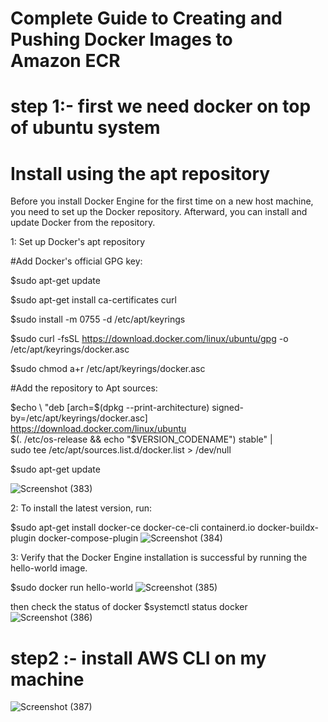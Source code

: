 # Complete Guide to Creating and Pushing Docker Images to Amazon ECR

# step 1:- first we need docker on top of ubuntu system

# Install using the apt repository

Before you install Docker Engine for the first time on a new host machine, you need to set up the Docker repository. Afterward, you can install and update Docker from the repository.

1: Set up Docker's apt repository

#Add Docker's official GPG key:

$sudo apt-get update

$sudo apt-get install ca-certificates curl

$sudo install -m 0755 -d /etc/apt/keyrings

$sudo curl -fsSL https://download.docker.com/linux/ubuntu/gpg -o /etc/apt/keyrings/docker.asc

$sudo chmod a+r /etc/apt/keyrings/docker.asc

#Add the repository to Apt sources:

$echo \
  "deb [arch=$(dpkg --print-architecture) signed-by=/etc/apt/keyrings/docker.asc] https://download.docker.com/linux/ubuntu \
  $(. /etc/os-release && echo "$VERSION_CODENAME") stable" | \
  sudo tee /etc/apt/sources.list.d/docker.list > /dev/null
  
$sudo apt-get update

![Screenshot (383)](https://github.com/manikantaraju427/Complete-Guide-to-Creating-and-Pushing-Docker-Images-to-Amazon-ECR/assets/125948783/74b25148-89cd-4c16-bd0d-3040a005ffb1)

2: To install the latest version, run:

$sudo apt-get install docker-ce docker-ce-cli containerd.io docker-buildx-plugin docker-compose-plugin
![Screenshot (384)](https://github.com/manikantaraju427/Complete-Guide-to-Creating-and-Pushing-Docker-Images-to-Amazon-ECR/assets/125948783/9f79d6b0-684f-4713-a2c8-276a9a65cf1b)


3: Verify that the Docker Engine installation is successful by running the hello-world image.

$sudo docker run hello-world
![Screenshot (385)](https://github.com/manikantaraju427/Complete-Guide-to-Creating-and-Pushing-Docker-Images-to-Amazon-ECR/assets/125948783/c80226fc-948c-4888-a427-f9db48371efb)

then check the status of docker $systemctl status docker
![Screenshot (386)](https://github.com/manikantaraju427/Complete-Guide-to-Creating-and-Pushing-Docker-Images-to-Amazon-ECR/assets/125948783/e4d57470-3825-48eb-be45-734af5c790e0)

# step2 :- install AWS CLI on my machine
![Screenshot (387)](https://github.com/manikantaraju427/Complete-Guide-to-Creating-and-Pushing-Docker-Images-to-Amazon-ECR/assets/125948783/75fe3597-44b0-404c-89ac-00035215b8ae)

